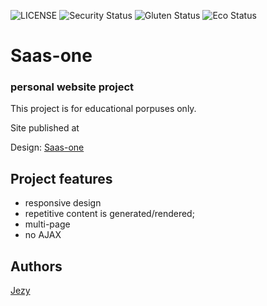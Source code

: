 ![LICENSE](https://img.shields.io/badge/license-MIT-blue.svg?style=flat-square)
![Security Status](https://img.shields.io/security-headers?label=Security&url=https%3A%2F%2Fgithub.com&style=flat-square)
![Gluten Status](https://img.shields.io/badge/Gluten-Free-green.svg)
![Eco Status](https://img.shields.io/badge/ECO-Friendly-green.svg)

# Saas-one
### personal website project

This project is for educational porpuses only.

Site published at 

Design: [Saas-one](https://altrcloud.ru/saasone/index-two)

## Project features
- responsive design
- repetitive content is generated/rendered;
- multi-page
- no AJAX

## Authors
[Jezy](https://github.com/Gurar)